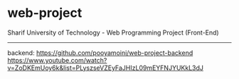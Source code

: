 # web-project
Sharif University of Technology  - Web Programming Project (Front-End)

***
backend: https://github.com/pooyamoini/web-project-backend
<br>https://www.youtube.com/watch?v=ZoDKEmUoy6k&list=PLyszseVZEyFaJHIzL09mEYFNJYUKkL3dJ</br>
